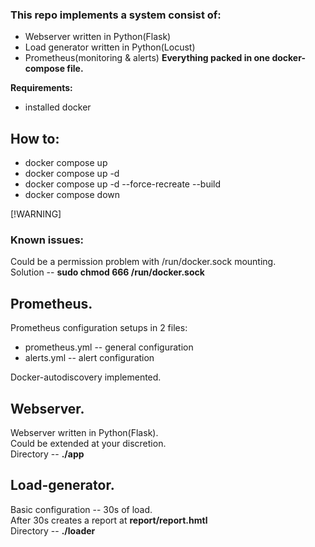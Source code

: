 ### This repo implements a system consist of:
- Webserver written in Python(Flask)
- Load generator written in Python(Locust)
- Prometheus(monitoring & alerts)
**Everything packed in one docker-compose file.**

**Requirements:**
- installed docker


## How to:
- docker compose up      
- docker compose up -d  
- docker compose up -d --force-recreate --build
- docker compose down

[!WARNING]
### Known issues:
Could be a permission problem with /run/docker.sock mounting.<br/>
Solution -- **sudo chmod 666 /run/docker.sock**


## Prometheus.

Prometheus configuration setups in 2 files:
- prometheus.yml -- general configuration
- alerts.yml -- alert configuration

Docker-autodiscovery implemented.



## Webserver.

Webserver written in Python(Flask).<br/>
Could be extended at your discretion.<br/>
Directory -- **./app**


## Load-generator.

Basic configuration -- 30s of load.<br/>
After 30s creates a report at **report/report.hmtl**<br/>
Directory -- **./loader**




